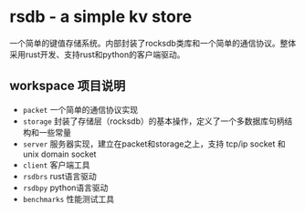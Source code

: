 # rsdb - a simple kv store

一个简单的键值存储系统。内部封装了rocksdb类库和一个简单的通信协议。整体采用rust开发、支持rust和python的客户端驱动。

## workspace 项目说明

- `packet` 一个简单的通信协议实现
- `storage` 封装了存储层（rocksdb）的基本操作，定义了一个多数据库句柄结构和一些常量
- `server` 服务器实现，建立在packet和storage之上，支持 tcp/ip socket 和 unix domain socket
- `client` 客户端工具
- `rsdbrs` rust语言驱动
- `rsdbpy` python语言驱动
- `benchmarks` 性能测试工具
